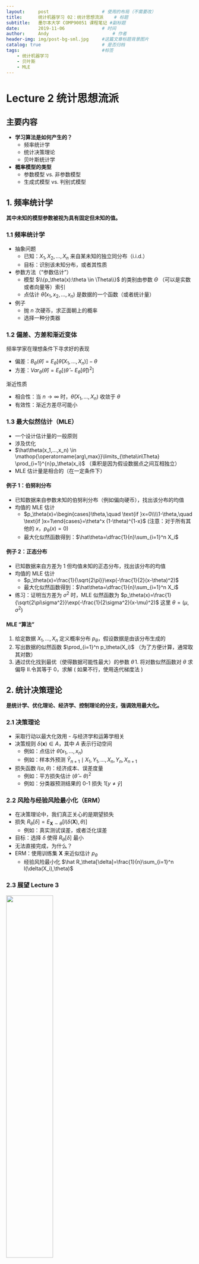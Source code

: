 ```yaml
---
layout:     post   				    # 使用的布局（不需要改）
title:      统计机器学习 02：统计思想流派   	# 标题 
subtitle:   墨尔本大学 COMP90051 课程笔记 #副标题
date:       2019-11-06 				# 时间
author:     Andy 						# 作者
header-img: img/post-bg-sml.jpg 	#这篇文章标题背景图片
catalog: true 						# 是否归档
tags:								#标签
    - 统计机器学习
    - 贝叶斯
    - MLE
---
```


<!-- 数学公式 -->
<script src="https://cdn.mathjax.org/mathjax/latest/MathJax.js?config=TeX-AMS-MML_HTMLorMML" type="text/javascript"></script>
<script type="text/x-mathjax-config">
  MathJax.Hub.Config({
    tex2jax: {
      skipTags: ['script', 'noscript', 'style', 'textarea', 'pre'],
      inlineMath: [['$','$']]
    }
  });
</script>

# Lecture 2 统计思想流派
## 主要内容
* **学习算法是如何产生的？**
  * 频率统计学
  * 统计决策理论
  * 贝叶斯统计学
* **概率模型的类型**
  * 参数模型 vs. 非参数模型
  * 生成式模型 vs. 判别式模型

## 1. 频率统计学
**其中未知的模型参数被视为具有固定但未知的值。**

### 1.1 频率统计学
* 抽象问题
  * 已知：$X_1,X_2,...,X_n$ 来自某未知的独立同分布（i.i.d.）
  * 目标：识别该未知分布，或者其性质
* 参数方法（“参数估计”）
  * 模型 $\\{p_\theta(x):\theta \in \Theta\\}$ 的类别由参数 $\Theta$ （可以是实数或者向量等）索引
  * 点估计 $\hat \theta (x_1,x_2,...,x_n)$ 是数据的一个函数（或者统计量）
* 例子
  * 抛 $n$ 次硬币，求正面朝上的概率
  * 选择一种分类器

### 1.2 偏差、方差和渐近变体
频率学家在理想条件下寻求好的表现
* 偏差：$B_\theta(\hat\theta)=E_\theta[\hat\theta(X_1,...,X_n)]-\theta$
* 方差：$Var_\theta(\hat\theta)=E_\theta[(\hat\theta - E_\theta[\hat\theta])^2]$

渐近性质
* 相合性：当 $n \rightarrow \infty$ 时，$\hat\theta(X_1,...,X_n)$ 收敛于 $\theta$
* 有效性：渐近方差尽可能小

### 1.3 最大似然估计（MLE）
* 一个设计估计量的一般原则
* 涉及优化
* $\hat\theta(x_1,...,x_n) \in \mathop{\operatorname{arg\,max}}\limits_{\theta\in\Theta} \prod_{i=1}^{n}p_\theta(x_i)$ （乘积是因为假设数据点之间互相独立）
* MLE 估计量是相合的（在一定条件下）

#### 例子 1：伯努利分布
* 已知数据来自参数未知的伯努利分布（例如偏向硬币），找出该分布的均值
* 均值的 MLE 估计
  * $p_\theta(x)=\begin{cases}\theta,\quad \text{if }x=0\\\\1-\theta,\quad \text{if }x=1\end{cases}=\theta^x (1-\theta)^{1-x}$
  (注意：对于所有其他的 $x$，$p_\theta(x)=0$)
  * 最大化似然函数得到：$\hat\theta=\dfrac{1}{n}\sum_{i=1}^n X_i$

#### 例子 2：正态分布
* 已知数据来自方差为 1 但均值未知的正态分布，找出该分布的均值
* 均值的 MLE 估计
  * $p_\theta(x)=\frac{1}{\sqrt{2\pi}}\exp(-\frac{1}{2}(x-\theta)^2)$
  * 最大化似然函数得到：$\hat\theta=\dfrac{1}{n}\sum_{i=1}^n X_i$
* 练习：证明当方差为 $\sigma^2$ 时，MLE 似然函数为
  $p_\theta(x)=\frac{1}{\sqrt{2\pi\sigma^2}}\exp(-\frac{1}{2\sigma^2}(x-\mu)^2)$ 这里 $\theta=(\mu,\sigma^2)$

#### MLE “算法”
1. 给定数据 $X_1,...,X_n$ 定义概率分布 $p_\theta$，假设数据是由该分布生成的
2. 写出数据的似然函数 $\prod_{i=1}^n p_\theta(X_i)$ （为了方便计算，通常取其对数）
3. 通过优化找到最优（使得数据可能性最大）的参数 $\hat\theta$
    I. 将对数似然函数对 $\theta$ 求偏导
    II.令其等于 0，求解
  ( 如果不行，使用迭代梯度法 )

## 2. 统计决策理论
**是统计学、优化理论、经济学、控制理论的分支，强调效用最大化。**

### 2.1 决策理论
* 采取行动以最大化效用 - 与经济学和运筹学相关
* 决策规则 $\delta(\boldsymbol x) \in A$，其中 $A$ 表示行动空间
  * 例如：点估计 $\hat\theta(x_1,...,x_n)$
  * 例如：样本外预测 $\hat Y_{n+1}\mid X_1,Y_1,...,X_n,Y_n,X_{n+1}$
* 损失函数 $l(a,\theta)$：经济成本、误差度量
  * 例如：平方损失估计 $(\hat\theta - \theta)^2$
  * 例如：分类器预测结果的 0-1 损失 $1[y\ne \hat y]$

### 2.2 风险与经验风险最小化（ERM）
* 在决策理论中，我们真正关心的是期望损失
* 损失 $R_\theta[\delta]=E_{\boldsymbol{X}\sim \theta}[l(\delta(\boldsymbol{X}),\theta)]$
  * 例如：真实测试误差，或者泛化误差
* 目标：选择 $\delta$ 使得 $R_\theta[\delta]$ 最小
* 无法直接完成，为什么？
* ERM：使用训练集 $\boldsymbol{X}$ 来近似估计 $p_\theta$
  * 经验风险最小化 $\hat R_\theta[\delta]=\frac{1}{n}\sum_{i=1}^n l(\delta(X_i),\theta)$

### 2.3 展望 Lecture 3
<div align="left"><img src="https://tva1.sinaimg.cn/large/006y8mN6ly1g8cxn7949mj30n40m2add.jpg" width="50%"></div>

* 优化与机器学习
  * 最大似然估计
  * 经验风险最小化
  * ...

### 2.4 偏差-方差分解
* 偏差：$B_\theta(\hat\theta)=E_\theta[\hat\theta(X_1,...,X_n)]-\theta$
* 方差：$Var_\theta(\hat\theta)=E_\theta[(\hat\theta - E_\theta[\hat\theta])^2]$
* 平方损失风险的偏差-方差分解
  $E_\theta[(\theta - \hat \theta)^2]=[B(\hat \theta)]^2+Var_\theta (\hat \theta)$

## 3. 贝叶斯统计学
**其中未知的模型参数具有反映先验信念的关联分布。**

### 3.1 贝叶斯统计学
* 概率对应信念
* 参数
  * 对随机变量的分布建模
  * 对 $\theta$ 的先验信念由先验分布 $P(\theta)$ 编码
    * 同随机变量类似，对参数建模（即使其并非真的随机）
    * 因此，数据的似然函数 $P_\theta(X)$ 写成条件概率的形式 $P(X\mid \theta)$
  * 不同于点估计 $\hat\theta$，贝叶斯会结合观测数据，将先验分布 $P(\theta)$ 更新为后验分布 $P(\theta\mid X)$

### 3.2 概率推断工具
* 贝叶斯统计推断
  * 初始条件给出先验分布 $P(\theta)$ 和似然函数 $P(X\mid \theta)$
  * 观测数据 $X=x$
  * 将先验更新为后验 $P(\theta\mid X=x)$
* 获得后验的基本工具（通用的概率工具，并不局限于贝叶斯统计或者机器学习）
  * 贝叶斯规则：逆转条件的顺序
    $P(\theta\mid X=x)=\dfrac{P(X=x\mid \theta)P(\theta)}{P(X=x)}$
  * 边缘化：消除不必要的变量
    $P(X=x)=\sum_t P(X=x,\theta=t)$ （这被称为证据）

#### 例子
* 我们对 $X\mid\theta$ 建模为 $N(\theta,1)$，先验为 $N(0,1)$
* 假设我们观测到 $X=1$，然后更新先验<br>
  $$\begin{eqnarray}
  P(\theta\mid X=1)&=&\dfrac{P(X=1\mid \theta)P(\theta)}{P(X=1)} \\
               &\propto & P(X=1\mid \theta)P(\theta) \\
               &=&\left[\frac{1}{\sqrt{2\pi}}\exp\left(-\frac{(1-\theta)^2}{2}\right)\right]\left[\frac{1}{\sqrt{2\pi}}\exp\left(-\frac{\theta^2}{2}\right)\right] \\
               &\propto & N(0.5,0.5)
  \end{eqnarray}$$

  注意：允许将常量提到前面，并通过归一化 “忽略”

### 3.3 如何利用贝叶斯进行点估计
* 通常我们不这么做，除非被拿枪顶着脑袋。。。
  * 因为后验已经包含了全部信息，为什么要丢弃掉呢？
* 但是，还是有一些通用的方法
  * 后验均值： $E_{\theta\mid X}[\theta]=\int \theta P(\theta\mid X)d\theta$
  * 后验模式： $\mathop{\operatorname{arg\,max}}\limits_\theta P(\theta\mid X)$ (最大化后验概率 MAP)
  * 这些是贝叶斯决策理论的解释 
  <div align="left"><img src="https://tva1.sinaimg.cn/large/006y8mN6ly1g8cvty5gc4j30li0b4my8.jpg" width="50%"></div>

### 3.4 贝叶斯上下文中的 MLE
* MLE 公式：寻找对数据拟合最好的参数
  $\hat\theta\in\mathop{\operatorname{arg\,max}}\limits_\theta P(X=x\mid \theta)$
* 在贝叶斯公式下，考虑 MAP<br>
  $$\begin{eqnarray}
  \hat\theta &\in& \mathop{\operatorname{arg\,max}}\limits_\theta P(\theta\mid X=x)\\
             &=& \mathop{\operatorname{arg\,max}}\limits_\theta \dfrac{P(X=x\mid \theta)P(\theta)}{P(X=x)} \\
             &=& \mathop{\operatorname{arg\,max}}\limits_\theta P(X=x\mid \theta)P(\theta)
  \end{eqnarray}$$
  
* 可以看到，和 MLE 相比，MAP 多了一项权重，即先验 $P(\theta)$
  MLE 可以看作 MAP 先验是均匀分布的情况，即 $P(\theta) \propto 1$

### 3.5 频率学派 vs. 贝叶斯学派
* 统计思想的两个主要流派
  * 决策理论对两者都有补充
* 过去：两者存在争议甚至敌意; 几乎像是对于 “宗教” 的选择
* 如今：两者紧密联系

## 4. 概率模型的类别
### 4.1 参数模型 vs. 非参数模型

参数模型 | 非参数模型
------- | --------
由固定的、有限数量的参数确定 | 参数数量随着数据的增长而增加，可能有无限多
缺乏灵活性 | 更加灵活
统计和计算方面更高效 | 效率较低
例如：Logistic 回归、感知机、朴素贝叶斯、简单的神经网络等|例如：KNN、决策树、SVM 等

频率学派和贝叶斯学派都有参数/非参数模型。

### 4.2 生成式模型 vs. 判别式模型
* $X$ 是实例，$Y$ 是标签 （监督学习设置）
  * 给定：来自独立同分布的数据 $(X_1,Y_1),...,(X_n,Y_n)$
  * 发现模型，可以在新的 $X$ 上预测 $Y$
* 生成式方法
  * 对完整的联合概率建模 $P(X,Y)$
* 判别式方法
  * 仅对条件概率建模 $P(Y\mid X)$
* 两者各有优劣

频率学派和贝叶斯学派都有生成式/判别式模型。

## 总结
* 哲学角度：频率学派 vs. 贝叶斯学派
* 许多机器学习模型背后的原理：
  * MLE
  * 风险最小化
  * 概率推断、MAP
* 参数模型 vs. 非参数模型
* 生成式模型 vs. 判别式模型

下节内容：线性回归与优化（需要 MLE，ERM 等）
